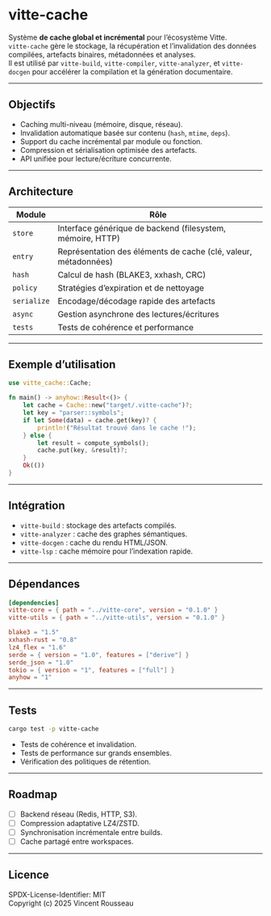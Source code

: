 # vitte-cache

Système **de cache global et incrémental** pour l’écosystème Vitte.  
`vitte-cache` gère le stockage, la récupération et l’invalidation des données compilées, artefacts binaires, métadonnées et analyses.  
Il est utilisé par `vitte-build`, `vitte-compiler`, `vitte-analyzer`, et `vitte-docgen` pour accélérer la compilation et la génération documentaire.

---

## Objectifs

- Caching multi-niveau (mémoire, disque, réseau).  
- Invalidation automatique basée sur contenu (`hash`, `mtime`, `deps`).  
- Support du cache incrémental par module ou fonction.  
- Compression et sérialisation optimisée des artefacts.  
- API unifiée pour lecture/écriture concurrente.  

---

## Architecture

| Module        | Rôle |
|----------------|------|
| `store`        | Interface générique de backend (filesystem, mémoire, HTTP) |
| `entry`        | Représentation des éléments de cache (clé, valeur, métadonnées) |
| `hash`         | Calcul de hash (BLAKE3, xxhash, CRC) |
| `policy`       | Stratégies d’expiration et de nettoyage |
| `serialize`    | Encodage/décodage rapide des artefacts |
| `async`        | Gestion asynchrone des lectures/écritures |
| `tests`        | Tests de cohérence et performance |

---

## Exemple d’utilisation

```rust
use vitte_cache::Cache;

fn main() -> anyhow::Result<()> {
    let cache = Cache::new("target/.vitte-cache")?;
    let key = "parser::symbols";
    if let Some(data) = cache.get(key)? {
        println!("Résultat trouvé dans le cache !");
    } else {
        let result = compute_symbols();
        cache.put(key, &result)?;
    }
    Ok(())
}
```

---

## Intégration

- `vitte-build` : stockage des artefacts compilés.  
- `vitte-analyzer` : cache des graphes sémantiques.  
- `vitte-docgen` : cache du rendu HTML/JSON.  
- `vitte-lsp` : cache mémoire pour l’indexation rapide.  

---

## Dépendances

```toml
[dependencies]
vitte-core = { path = "../vitte-core", version = "0.1.0" }
vitte-utils = { path = "../vitte-utils", version = "0.1.0" }

blake3 = "1.5"
xxhash-rust = "0.8"
lz4_flex = "1.6"
serde = { version = "1.0", features = ["derive"] }
serde_json = "1.0"
tokio = { version = "1", features = ["full"] }
anyhow = "1"
```

---

## Tests

```bash
cargo test -p vitte-cache
```

- Tests de cohérence et invalidation.  
- Tests de performance sur grands ensembles.  
- Vérification des politiques de rétention.  

---

## Roadmap

- [ ] Backend réseau (Redis, HTTP, S3).  
- [ ] Compression adaptative LZ4/ZSTD.  
- [ ] Synchronisation incrémentale entre builds.  
- [ ] Cache partagé entre workspaces.  

---

## Licence

SPDX-License-Identifier: MIT  
Copyright (c) 2025 Vincent Rousseau
